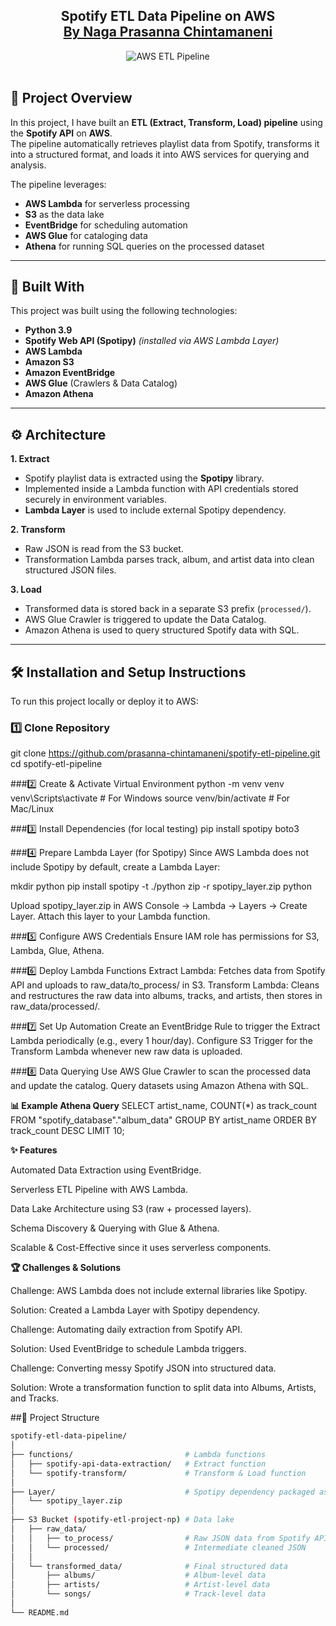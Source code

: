 <h2 align="center">
  Spotify ETL Data Pipeline on AWS <br/>
  <a href="https://github.com/prasanna-chintamaneni" target="_blank">By Naga Prasanna Chintamaneni</a>
</h2>

<div align="center">
  <img alt="AWS ETL Pipeline" src="D:\prasanna\Data Engineering Prep\Spotify-ETL-Data-Pipeline\Project Archicture.webpitecture.png">
</div>

<br/>

## 📌 Project Overview  

In this project, I have built an **ETL (Extract, Transform, Load) pipeline** using the **Spotify API** on **AWS**.  
The pipeline automatically retrieves playlist data from Spotify, transforms it into a structured format, and loads it into AWS services for querying and analysis.  

The pipeline leverages:  
- **AWS Lambda** for serverless processing  
- **S3** as the data lake  
- **EventBridge** for scheduling automation  
- **AWS Glue** for cataloging data  
- **Athena** for running SQL queries on the processed dataset  

---

## 🚀 Built With  

This project was built using the following technologies:  

- **Python 3.9**  
- **Spotify Web API (Spotipy)** *(installed via AWS Lambda Layer)*  
- **AWS Lambda**  
- **Amazon S3**  
- **Amazon EventBridge**  
- **AWS Glue** (Crawlers & Data Catalog)  
- **Amazon Athena**  

---

## ⚙️ Architecture  

**1. Extract**  
- Spotify playlist data is extracted using the **Spotipy** library.  
- Implemented inside a Lambda function with API credentials stored securely in environment variables.  
- **Lambda Layer** is used to include external Spotipy dependency.  

**2. Transform**  
- Raw JSON is read from the S3 bucket.  
- Transformation Lambda parses track, album, and artist data into clean structured JSON files.  

**3. Load**  
- Transformed data is stored back in a separate S3 prefix (`processed/`).  
- AWS Glue Crawler is triggered to update the Data Catalog.  
- Amazon Athena is used to query structured Spotify data with SQL.  

---

## 🛠 Installation and Setup Instructions  

To run this project locally or deploy it to AWS:  

### 1️⃣ Clone Repository  
git clone https://github.com/prasanna-chintamaneni/spotify-etl-pipeline.git
cd spotify-etl-pipeline

###2️⃣ Create & Activate Virtual Environment
python -m venv venv
venv\Scripts\activate   # For Windows
source venv/bin/activate  # For Mac/Linux

###3️⃣ Install Dependencies (for local testing)
pip install spotipy boto3

###4️⃣ Prepare Lambda Layer (for Spotipy)
Since AWS Lambda does not include Spotipy by default, create a Lambda Layer:

mkdir python
pip install spotipy -t ./python
zip -r spotipy_layer.zip python

Upload spotipy_layer.zip in AWS Console → Lambda → Layers → Create Layer.
Attach this layer to your Lambda function.

###5️⃣ Configure AWS Credentials
Ensure IAM role has permissions for S3, Lambda, Glue, Athena.

###6️⃣ Deploy Lambda Functions
Extract Lambda: Fetches data from Spotify API and uploads to raw_data/to_process/ in S3.
Transform Lambda: Cleans and restructures the raw data into albums, tracks, and artists, then stores in raw_data/processed/.

###7️⃣ Set Up Automation
Create an EventBridge Rule to trigger the Extract Lambda periodically (e.g., every 1 hour/day).
Configure S3 Trigger for the Transform Lambda whenever new raw data is uploaded.

###8️⃣ Data Querying
Use AWS Glue Crawler to scan the processed data and update the catalog.
Query datasets using Amazon Athena with SQL.

**📊 Example Athena Query**
SELECT artist_name, COUNT(*) as track_count
FROM "spotify_database"."album_data"
GROUP BY artist_name
ORDER BY track_count DESC
LIMIT 10;

**✨ Features**

Automated Data Extraction using EventBridge.

Serverless ETL Pipeline with AWS Lambda.

Data Lake Architecture using S3 (raw + processed layers).

Schema Discovery & Querying with Glue & Athena.

Scalable & Cost-Effective since it uses serverless components.

**🏆 Challenges & Solutions**

Challenge: AWS Lambda does not include external libraries like Spotipy.

Solution: Created a Lambda Layer with Spotipy dependency.

Challenge: Automating daily extraction from Spotify API.

Solution: Used EventBridge to schedule Lambda triggers.

Challenge: Converting messy Spotify JSON into structured data.

Solution: Wrote a transformation function to split data into Albums, Artists, and Tracks.

##📂 Project Structure
```bash
spotify-etl-data-pipeline/
│
├── functions/                         # Lambda functions
│   ├── spotify-api-data-extraction/   # Extract function
│   └── spotify-transform/             # Transform & Load function
│
├── Layer/                             # Spotipy dependency packaged as Lambda Layer
│   └── spotipy_layer.zip
│
├── S3 Bucket (spotify-etl-project-np) # Data lake
│   ├── raw_data/
│   │   ├── to_process/                # Raw JSON data from Spotify API
│   │   └── processed/                 # Intermediate cleaned JSON
│   │
│   └── transformed_data/              # Final structured data
│       ├── albums/                    # Album-level data
│       ├── artists/                   # Artist-level data
│       └── songs/                     # Track-level data
│
└── README.md
